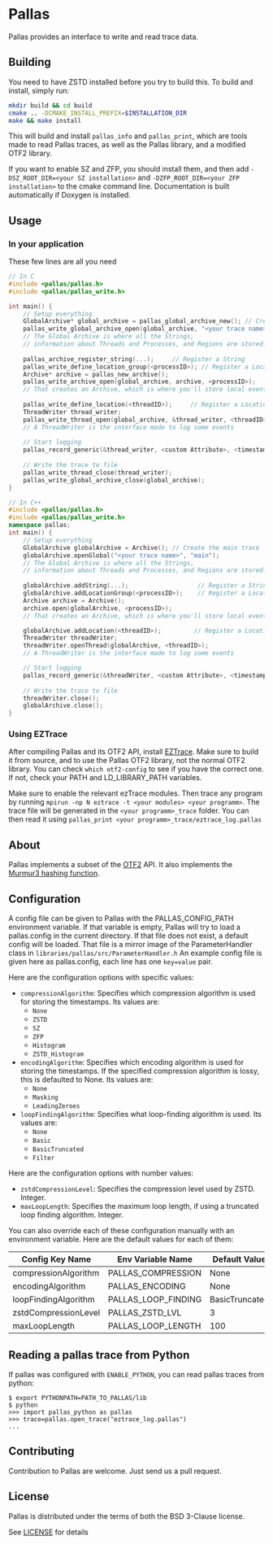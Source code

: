 # Pallas

Pallas provides an interface to write and read trace data.

## Building
You need to have ZSTD installed before you try to build this.
To build and install, simply run:
```bash
mkdir build && cd build
cmake .. -DCMAKE_INSTALL_PREFIX=$INSTALLATION_DIR
make && make install
```

This will build and install `pallas_info` and `pallas_print`,
which are tools made to read Pallas traces, as well as the Pallas library, and a modified OTF2 library.

If you want to enable SZ and ZFP, you should install them, and then add `-DSZ_ROOT_DIR=<your SZ installation>`
and `-DZFP_ROOT_DIR=<your ZFP installation>` to the cmake command line. Documentation is built automatically if Doxygen is installed.

## Usage
### In your application
These few lines are all you need
```C
// In C
#include <pallas/pallas.h>
#include <pallas/pallas_write.h>

int main() {
    // Setup everything
    GlobalArchive* global_archive = pallas_global_archive_new(); // Create the main trace
    pallas_write_global_archive_open(global_archive, "<your trace name>", "main");
    // The Global Archive is where all the Strings, 
    // information about Threads and Processes, and Regions are stored.
    
    pallas_archive_register_string(...);     // Register a String
    pallas_write_define_location_group(<processID>); // Register a LocationGroup
    Archive* archive = pallas_new_archive();
    pallas_write_archive_open(global_archive, archive, <processID>);
    // That creates an Archive, which is where you'll store local events.
            
    pallas_write_define_location(<threadID>);     // Register a Location
    ThreadWriter thread_writer;
    pallas_write_thread_open(global_archive, &thread_writer, <threadID>);
    // A ThreadWriter is the interface made to log some events
    
    // Start logging
    pallas_record_generic(&thread_writer, <custom Attribute>, <timestamp>, <name>);
    
    // Write the trace to file
    pallas_write_thread_close(thread_writer);
    pallas_write_global_archive_close(global_archive);
}
```
```CPP
// In C++
#include <pallas/pallas.h>
#include <pallas/pallas_write.h>
namespace pallas;
int main() {
    // Setup everything
    GlobalArchive globalArchive = Archive(); // Create the main trace
    globalArchive.openGlobal("<your trace name>", "main");
    // The Global Archive is where all the Strings, 
    // information about Threads and Processes, and Regions are stored.
    
    globalArchive.addString(...);                   // Register a String
    globalArchive.addLocationGroup(<processID>);    // Register a LocationGroup
    Archive archive = Archive();
    archive.open(globalArchive, <processID>);
    // That creates an Archive, which is where you'll store local events.

    globalArchive.addLocation(<threadID>);         // Register a Location
    ThreadWriter threadWriter;
    threadWriter.openThread(globalArchive, <threadID>);
    // A ThreadWriter is the interface made to log some events

    // Start logging
    pallas_record_generic(&threadWriter, <custom Attribute>, <timestamp>, <name>);
    
    // Write the trace to file
    threadWriter.close();
    globalArchive.close();
}
```




### Using EZTrace

After compiling Pallas and its OTF2 API, install [EZTrace](https://eztrace.gitlab.io/eztrace).
Make sure to build it from source, and to use the Pallas OTF2 library, not the normal OTF2 library.
You can check `which otf2-config` to see if you have the correct one. If not, check your PATH and LD_LIBRARY_PATH variables.

Make sure to enable the relevant ezTrace modules.
Then trace any program by running `mpirun -np N eztrace -t <your modules> <your programm>`.
The trace file will be generated in the `<your programm>_trace` folder.
You can then read it using `pallas_print <your programm>_trace/eztrace_log.pallas`

## About

Pallas implements a subset of the [OTF2](https://www.vi-hps.org/projects/score-p) API.
It also implements the [Murmur3 hashing function](https://github.com/PeterScott/murmur3).

## Configuration

A config file can be given to Pallas with the PALLAS_CONFIG_PATH environment variable.
If that variable is empty, Pallas will try to load a pallas.config in the current directory.
If that file does not exist, a default config will be loaded.
That file is a mirror image of the ParameterHandler class in `libraries/pallas/src/ParameterHandler.h`
An example config file is given here as pallas.config, each line has one `key=value` pair.

Here are the configuration options with specific values:

- `compressionAlgorithm`: Specifies which compression algorithm is used for storing the timestamps. Its values are:
  - `None`
  - `ZSTD`
  - `SZ`
  - `ZFP`
  - `Histogram`
  - `ZSTD_Histogram`
- `encodingAlgorithm`: Specifies which encoding algorithm is used for storing the timestamps. If the specified
  compression algorithm is lossy, this is defaulted to None. Its values are:
  - `None`
  - `Masking`
  - `LeadingZeroes`
- `loopFindingAlgorithm`: Specifies what loop-finding algorithm is used. Its values are:
  - `None`
  - `Basic`
  - `BasicTruncated`
  - `Filter`

Here are the configuration options with number values:

- `zstdCompressionLevel`: Specifies the compression level used by ZSTD. Integer.
- `maxLoopLength`: Specifies the maximum loop length, if using a truncated loop finding algorithm. Integer.

You can also override each of these configuration manually with an environment variable.
Here are the default values for each of them:

| Config Key Name      | Env Variable Name   | Default Value  |
|----------------------|---------------------|----------------|
| compressionAlgorithm | PALLAS_COMPRESSION  | None           |
| encodingAlgorithm    | PALLAS_ENCODING     | None           |
| loopFindingAlgorithm | PALLAS_LOOP_FINDING | BasicTruncated |
| zstdCompressionLevel | PALLAS_ZSTD_LVL     | 3              |
| maxLoopLength        | PALLAS_LOOP_LENGTH  | 100            |

## Reading a pallas trace from Python

If pallas was configured with `ENABLE_PYTHON`, you can read pallas traces from python:

```
$ export PYTHONPATH=PATH_TO_PALLAS/lib
$ python
>>> import pallas_python as pallas
>>> trace=pallas.open_trace("eztrace_log.pallas")
...

```

## Contributing

Contribution to Pallas are welcome. Just send us a pull request.

## License
Pallas is distributed under the terms of both the BSD 3-Clause license.

See [LICENSE](LICENSE) for details
